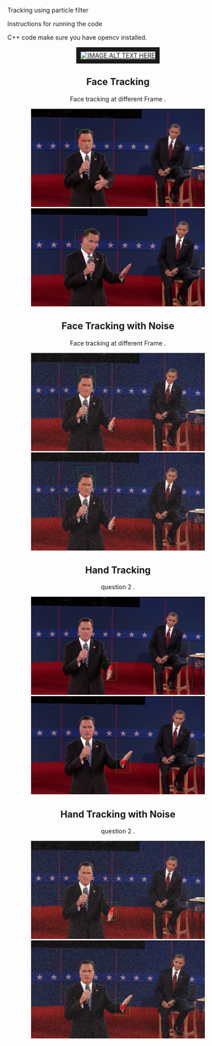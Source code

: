 Tracking using particle filter 


Instructions for running the code 

C++ code make sure you have opencv installed.

<div align="center">
 <a href="http://www.youtube.com/watch?feature=player_embedded&v=8QSXB8mvO-k" target="_blank"><img src="https://img.youtube.com/vi/YOUTUBE_VIDEO_ID_HERE/0.jpg" 
alt="IMAGE ALT TEXT HERE " width="240" height="180" border="10" /></a>
</div>


<div align="center">
 <h2> Face Tracking </h2>
 <p> Face tracking at different Frame . </p>
 <img src="./output/ps6a-normal-28.png" height="223px">
  <img src="./output/ps6a-normal-84.png" height="223px">
</div>
<div align="center">
 <h2> Face Tracking with Noise </h2>
 <p> Face tracking at different Frame . </p>
 <img src="./output/ps6noisy_debate-14.png" height="223px">
  <img src="./output/ps6noisy_debate-14.png" height="223px">
</div>


<div align="center">
 <h2> Hand Tracking  </h2> 
<p> question 2  .</p>
 <img src="./output/ps62pres_debate-15.png" height="223px">
  <img src="./output/ps62pres_debate-50.png" height="223px">
 </div>
 
<div align="center">
 <h2> Hand Tracking with Noise   </h2> 
<p> question 2  .</p>
 <img src="./output/ps62noisy_debate-15.png" height="223px">
  <img src="./output/ps62noisy_debate-50.png" height="223px">
 </div>
 
 
